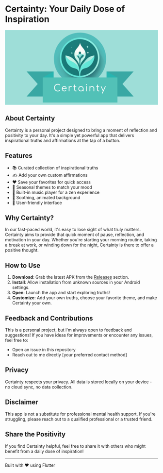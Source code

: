 # Certainty: Your Daily Dose of Inspiration

![Certainty Logo](assets/certainty_banner.png)

## About Certainty

Certainty is a personal project designed to bring a moment of reflection and positivity to your day. It's a simple yet powerful app that delivers inspirational truths and affirmations at the tap of a button.

## Features

- 📚 Curated collection of inspirational truths
- ✍️ Add your own custom affirmations
- ❤️ Save your favorites for quick access
- 🎨 Seasonal themes to match your mood
- 🎵 Built-in music player for a zen experience
- 🌈 Soothing, animated background
- 📱 User-friendly interface

## Why Certainty?

In our fast-paced world, it's easy to lose sight of what truly matters. Certainty aims to provide that quick moment of pause, reflection, and motivation in your day. Whether you're starting your morning routine, taking a break at work, or winding down for the night, Certainty is there to offer a positive thought.

## How to Use

1. **Download**: Grab the latest APK from the [Releases](link-to-releases) section.
2. **Install**: Allow installation from unknown sources in your Android settings.
3. **Open**: Launch the app and start exploring truths!
4. **Customize**: Add your own truths, choose your favorite theme, and make Certainty your own.

## Feedback and Contributions

This is a personal project, but I'm always open to feedback and suggestions! If you have ideas for improvements or encounter any issues, feel free to:

- Open an issue in this repository
- Reach out to me directly [your preferred contact method]

## Privacy

Certainty respects your privacy. All data is stored locally on your device - no cloud sync, no data collection.

## Disclaimer

This app is not a substitute for professional mental health support. If you're struggling, please reach out to a qualified professional or a trusted friend.

## Share the Positivity

If you find Certainty helpful, feel free to share it with others who might benefit from a daily dose of inspiration!

---

Built with ❤️ using Flutter